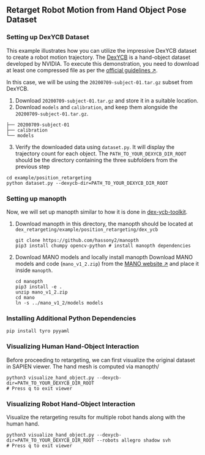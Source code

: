 ## Retarget Robot Motion from Hand Object Pose Dataset

### Setting up DexYCB Dataset

This example illustrates how you can utilize the impressive DexYCB dataset to create a robot motion trajectory.
The [DexYCB](https://dex-ycb.github.io/) is a hand-object dataset developed by NVIDIA.
To execute this demonstration, you need to download at least one compressed file as per
the [official guidelines ↗](https://dex-ycb.github.io).

In this case, we will be using the `20200709-subject-01.tar.gz` subset from DexYCB.

1. Download `20200709-subject-01.tar.gz` and store it in a suitable location.
2. Download `models` and `calibration`, and keep them alongside the `20200709-subject-01.tar.gz`.

```Log
├── 20200709-subject-01
├── calibration
└── models
```

3. Verify the downloaded data using `dataset.py`. It will display the trajectory count for each object.
   The `PATH_TO_YOUR_DEXYCB_DIR_ROOT` should be the directory containing the three subfolders from the previous step

```shell
cd example/position_retargeting
python dataset.py --dexycb-dir=PATH_TO_YOUR_DEXYCB_DIR_ROOT
```

### Setting up manopth

Now, we will set up manopth similar to how it is done in [dex-ycb-toolkit](https://github.com/NVlabs/dex-ycb-toolkit).

1. Download manopth in this directory, the manopth should be located
   at `dex_retargeting/example/position_retargeting/dex_ycb`

    ```shell
    git clone https://github.com/hassony2/manopth
    pip3 install chumpy opencv-python # install manopth dependencies
    ```

2. Download MANO models and locally install manopth
   Download MANO models and code (`mano_v1_2.zip`) from the [MANO website ↗](https://mano.is.tue.mpg.de) and place it
   inside `manopth`.

    ```shell
    cd manopth
    pip3 install -e .
    unzip mano_v1_2.zip
    cd mano
    ln -s ../mano_v1_2/models models
    ```

### Installing Additional Python Dependencies

```shell
pip install tyro pyyaml
```

### Visualizing Human Hand-Object Interaction

Before proceeding to retargeting, we can first visualize the original dataset in SAPIEN viewer. The hand mesh is
computed via manopth/

```shell
python3 visualize_hand_object.py --dexycb-dir=PATH_TO_YOUR_DEXYCB_DIR_ROOT
# Press q to exit viewer
```

### Visualizing Robot Hand-Object Interaction

Visualize the retargeting results for multiple robot hands along with the human hand.

```shell
python3 visualize_hand_object.py --dexycb-dir=PATH_TO_YOUR_DEXYCB_DIR_ROOT --robots allegro shadow svh
# Press q to exit viewer
```

